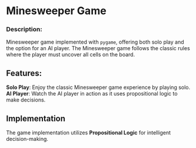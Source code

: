 # Minesweeper Game

### Description:
Minesweeper game implemented with `pygame`, offering both solo play and the option for an AI player. The Minesweeper game follows the classic rules where the player must uncover all cells on the board.

## Features:

**Solo Play**: Enjoy the classic Minesweeper game experience by playing solo.
**AI Player**: Watch the AI player in action as it uses propositional logic to make decisions.

## Implementation
The game implementation utilizes **Propositional Logic** for intelligent decision-making.